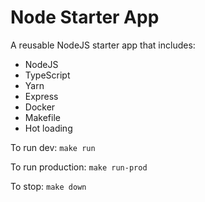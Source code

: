 # Node Starter App

A reusable NodeJS starter app that includes:
* NodeJS
* TypeScript
* Yarn
* Express
* Docker
* Makefile
* Hot loading

To run dev:
`make run`

To run production:
`make run-prod`

To stop:
`make down`
